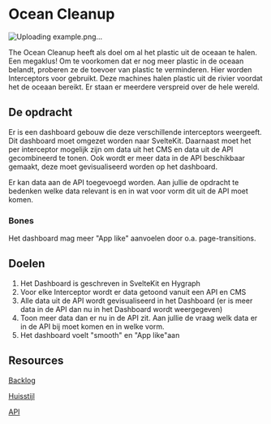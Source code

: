 # Ocean Cleanup

![Uploading example.png…]()


The Ocean Cleanup heeft als doel om al het plastic uit de oceaan te halen. Een megaklus! 
Om te voorkomen dat er nog meer plastic in de oceaan belandt, proberen ze de toevoer van plastic te verminderen. Hier worden Interceptors voor gebruikt. Deze machines halen plastic uit de rivier voordat het de oceaan bereikt. Er staan er meerdere verspreid over de hele wereld.

## De opdracht
Er is een dashboard gebouw die deze verschillende interceptors weergeeft. Dit dashboard moet omgezet worden naar SvelteKit.
Daarnaast moet het per interceptor mogelijk zijn om data uit het CMS en data uit de API gecombineerd te tonen. 
Ook wordt er meer data in de API beschikbaar gemaakt, deze moet gevisualiseerd worden op het dashboard.

Er kan data aan de API toegevoegd worden. Aan jullie de opdracht te bedenken welke data relevant is en in wat voor vorm dit uit de API moet komen.

### Bones
Het dashboard mag meer "App like" aanvoelen door o.a. page-transitions.

## Doelen
1. Het Dashboard is geschreven in SvelteKit en Hygraph
2. Voor elke Interceptor wordt er data getoond vanuit een API en CMS
3. Alle data uit de API wordt gevisualiseerd in het Dashboard (er is meer data in de API dan nu in het Dashboard wordt weergegeven)
4. Toon meer data dan er nu in de API zit. Aan jullie de vraag welk data er in de API bij moet komen en in welke vorm. 
5. Het dashboard voelt "smooth" en "App like"aan

## Resources

[Backlog](https://github.com/orgs/fdnd-agency/projects/18/views/2)

[Huisstijl]()  

[API]()  

